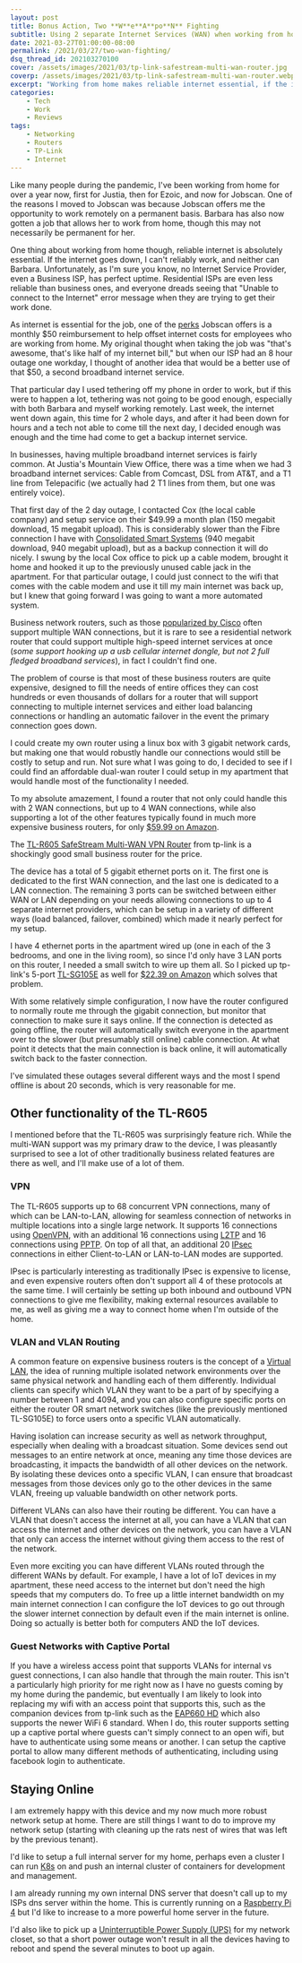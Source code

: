 ```yaml
---
layout: post
title: Bonus Action, Two **W**e**A**po**N** Fighting
subtitle: Using 2 separate Internet Services (WAN) when working from home
date: 2021-03-27T01:00:00-08:00
permalink: /2021/03/27/two-wan-fighting/
dsq_thread_id: 202103270100
cover: /assets/images/2021/03/tp-link-safestream-multi-wan-router.jpg
coverp: /assets/images/2021/03/tp-link-safestream-multi-wan-router.webp
excerpt: "Working from home makes reliable internet essential, if the internet goes down for days I can't work, to combat this, I need to have another weapon at the ready."
categories:
    - Tech
    - Work
    - Reviews
tags:
    - Networking
    - Routers
    - TP-Link
    - Internet
---
```

Like many people during the pandemic, I've been working from home for over a year now, first for Justia, then for Ezoic, and now for Jobscan. One of the reasons I moved to Jobscan was because Jobscan offers me the opportunity to work remotely on a permanent basis. Barbara has also now gotten a job that allows her to work from home, though this may not necessarily be permanent for her.

One thing about working from home though, reliable internet is absolutely essential.  If the internet goes down, I can't reliably work, and neither can Barbara.  Unfortunately, as I'm sure you know, no Internet Service Provider, even a Business ISP, has perfect uptime.  Residential ISPs are even less reliable than business ones, and everyone dreads seeing that "Unable to connect to the Internet" error message when they are trying to get their work done.

<amp-img src="{{ site.baseurl }}/assets/images/2021/03/chrome-offline.webp" alt="Unable to connect to the Internet" width="800" height="343" layout="responsive" lightbox>
    <amp-img fallback src="{{ site.baseurl }}/assets/images/2021/03/chrome-offline.png" alt="Unable to connect to the Internet" width="800" height="343" layout="responsive"></amp-img>
</amp-img>

As internet is essential for the job, one of the [perks](https://www.jobscan.co/careers) Jobscan offers is a monthly $50 reimbursement to help offset internet costs for employees who are working from home. My original thought when taking the job was "that's awesome, that's like half of my internet bill," but when our ISP had an 8 hour outage one workday, I thought of another idea that would be a better use of that $50, a second broadband internet service.

That particular day I used tethering off my phone in order to work, but if this were to happen a lot, tethering was not going to be good enough, especially with both Barbara and myself working remotely. Last week, the internet went down again, this time for 2 whole days, and after it had been down for hours and a tech not able to come till the next day, I decided enough was enough and the time had come to get a backup internet service.

In businesses, having multiple broadband internet services is fairly common.  At Justia's Mountain View Office, there was a time when we had 3 broadband internet services: Cable from Comcast, DSL from AT&T, and a T1 line from Telepacific (we actually had 2 T1 lines from them, but one was entirely voice).

That first day of the 2 day outage, I contacted Cox (the local cable company) and setup service on their $49.99 a month plan (150 megabit download, 15 megabit upload).  This is considerably slower than the Fibre connection I have with [Consolidated Smart Systems](https://www.consolidatedsmart.com/axis-2300) (940 megabit download, 940 megabit upload), but as a backup connection it will do nicely.  I swung by the local Cox office to pick up a cable modem, brought it home and hooked it up to the previously unused cable jack in the apartment.  For that particular outage, I could just connect to the wifi that comes with the cable modem and use it till my main internet was back up, but I knew that going forward I was going to want a more automated system.

Business network routers, such as those [popularized by Cisco](https://www.cisco.com/c/en/us/products/security/adaptive-security-appliance-asa-software/index.html) often support multiple WAN connections, but it is rare to see a residential network router that could support multiple high-speed internet services at once (_some support hooking up a usb cellular internet dongle, but not 2 full fledged broadband services_), in fact I couldn't find one.

The problem of course is that most of these business routers are quite expensive, designed to fill the needs of entire offices they can cost hundreds or even thousands of dollars for a router that will support connecting to multiple internet services and either load balancing connections or handling an automatic failover in the event the primary connection goes down.

I could create my own router using a linux box with 3 gigabit network cards, but making one that would robustly handle our connections would still be costly to setup and run. Not sure what I was going to do, I decided to see if I could find an affordable dual-wan router I could setup in my apartment that would handle most of the functionality I needed.

<amp-img src="{{ site.baseurl }}/assets/images/2021/03/tp-link-safestream-multi-wan-router.webp" alt="TL-R605 SafeStream Multi-WAN VPN Router" width="3859" height="2170" layout="responsive" lightbox>
    <amp-img fallback src="{{ site.baseurl }}/assets/images/2021/03/tp-link-safestream-multi-wan-router.jpg" alt="TL-R605 SafeStream Multi-WAN VPN Router" width="3859" height="2170" layout="responsive"></amp-img>
</amp-img>

To my absolute amazement, I found a router that not only could handle this with 2 WAN connections, but up to 4 WAN connections, while also supporting a lot of the other features typically found in much more expensive business routers, for only [$59.99 on Amazon](https://www.amazon.com/dp/B08QTXNWZ1/).

The [TL-R605 SafeStream Multi-WAN VPN Router](https://www.tp-link.com/us/business-networking/omada-sdn-router/tl-r605/) from tp-link is a shockingly good small business router for the price.  

The device has a total of 5 gigabit ethernet ports on it.  The first one is dedicated to the first WAN connection, and the last one is dedicated to a LAN connection.  The remaining 3 ports can be switched between either WAN or LAN depending on your needs allowing connections to up to 4 separate internet providers, which can be setup in a variety of different ways (load balanced, failover, combined) which made it nearly perfect for my setup.

<amp-img src="{{ site.baseurl }}/assets/images/2021/03/TL-R605-ports.webp" alt="TL-R605 Configurable WAN/LAN ports" width="1000" height="1000" layout="responsive" lightbox>
    <amp-img fallback src="{{ site.baseurl }}/assets/images/2021/03/TL-R605-ports.jpg" alt="TL-R605 Configurable WAN/LAN ports" width="1000" height="1000" layout="responsive"></amp-img>
</amp-img>

I have 4 ethernet ports in the apartment wired up (one in each of the 3 bedrooms, and one in the living room), so since I'd only have 3 LAN ports on this router, I needed a small switch to wire up them all.  So I picked up tp-link's 5-port [TL-SG105E](https://www.tp-link.com/us/business-networking/easy-smart-switch/tl-sg105e/) as well for [$22.39 on Amazon](https://www.amazon.com/gp/product/B00N0OHEMA) which solves that problem.

With some relatively simple configuration, I now have the router configured to normally route me through the gigabit connection, but monitor that connection to make sure it says online.  If the connection is detected as going offline, the router will automatically switch everyone in the apartment over to the slower (but presumably still online) cable connection.  At what point it detects that the main connection is back online, it will automatically switch back to the faster connection.

I've simulated these outages several different ways and the most I spend offline is about 20 seconds, which is very reasonable for me.

## Other functionality of the TL-R605

I mentioned before that the TL-R605 was surprisingly feature rich.  While the multi-WAN support was my primary draw to the device, I was pleasantly surprised to see a lot of other traditionally business related features are there as well, and I'll make use of a lot of them.

### VPN

The TL-R605 supports up to 68 concurrent VPN connections, many of which can be LAN-to-LAN, allowing for seamless connection of networks in multiple locations into a single large network.  It supports 16 connections using [OpenVPN](https://openvpn.net/), with an additional 16 connections using [L2TP](https://en.wikipedia.org/wiki/Layer_2_Tunneling_Protocol) and 16 connections using [PPTP](https://en.wikipedia.org/wiki/Point-to-Point_Tunneling_Protocol).  On top of all that, an additional 20 [IPsec](https://en.wikipedia.org/wiki/IPsec) connections in either Client-to-LAN or LAN-to-LAN modes are supported.

IPsec is particularly interesting as traditionally IPsec is expensive to license, and even expensive routers often don't support all 4 of these protocols at the same time.  I will certainly be setting up both inbound and outbound VPN connections to give me flexibility, making external resources available to me, as well as giving me a way to connect home when I'm outside of the home.

### VLAN and VLAN Routing

A common feature on expensive business routers is the concept of a [Virtual LAN](https://en.wikipedia.org/wiki/Virtual_LAN), the idea of running multiple isolated network environments over the same physical network and handling each of them differently.  Individual clients can specify which VLAN they want to be a part of by specifying a number between 1 and 4094, and you can also configure specific ports on either the router OR smart network switches (like the previously mentioned TL-SG105E) to force users onto a specific VLAN automatically.

Having isolation can increase security as well as network throughput, especially when dealing with a broadcast situation.  Some devices send out messages to an entire network at once, meaning any time those devices are broadcasting, it impacts the bandwidth of all other devices on the network.  By isolating these devices onto a specific VLAN, I can ensure that broadcast messages from those devices only go to the other devices in the same VLAN, freeing up valuable bandwidth on other network ports.

Different VLANs can also have their routing be different.  You can have a VLAN that doesn't access the internet at all, you can have a VLAN that can access the internet and other devices on the network, you can have a VLAN that only can access the internet without giving them access to the rest of the network.

Even more exciting you can have different VLANs routed through the different WANs by default.  For example, I have a lot of IoT devices in my apartment, these need access to the internet but don't need the high speeds that my computers do.  To free up a little internet bandwidth on my main internet connection I can configure the IoT devices to go out through the slower internet connection by default even if the main internet is online.  Doing so actually is better both for computers AND the IoT devices.

### Guest Networks with Captive Portal

If you have a wireless access point that supports VLANs for internal vs guest connections, I can also handle that through the main router.  This isn't a particularly high priority for me right now as I have no guests coming by my home during the pandemic, but eventually I am likely to look into replacing my wifi with an access point that supports this, such as the companion devices from tp-link such as the [EAP660 HD](https://www.amazon.com/dp/B08PW34WPX/) which also supports the newer WiFi 6 standard.  When I do, this router supports setting up a captive portal where guests can't simply connect to an open wifi, but have to authenticate using some means or another.  I can setup the captive portal to allow many different methods of authenticating, including using facebook login to authenticate.

## Staying Online

I am extremely happy with this device and my now much more robust network setup at home.  There are still things I want to do to improve my network setup (starting with cleaning up the rats nest of wires that was left by the previous tenant).  

I'd like to setup a full internal server for my home, perhaps even a cluster I can run [K8s](https://kubernetes.io/) on and push an internal cluster of containers for development and management.

I am already running my own internal DNS server that doesn't call up to my ISPs dns server within the home.  This is currently running on a [Raspberry Pi 4](https://www.raspberrypi.org/) but I'd like to increase to a more powerful home server in the future.

I'd also like to pick up a [Uninterruptible Power Supply (UPS)](https://en.wikipedia.org/wiki/Uninterruptible_power_supply) for my network closet, so that a short power outage won't result in all the devices having to reboot and spend the several minutes to boot up again.
